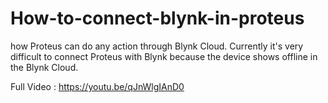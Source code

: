 # How-to-connect-blynk-in-proteus
how Proteus can do any action through Blynk Cloud. Currently it's very difficult to connect Proteus with Blynk because the device shows offline in the Blynk Cloud.

Full Video : https://youtu.be/qJnWlgIAnD0
